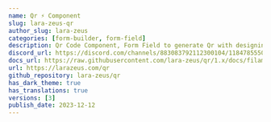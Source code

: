```yaml
---
name: Qr ⚡️ Component
slug: lara-zeus-qr
author_slug: lara-zeus
categories: [form-builder, form-field]
description: Qr Code Component, Form Field to generate Qr with designing options.
discord_url: https://discord.com/channels/883083792112300104/1184785550964686919
docs_url: https://raw.githubusercontent.com/lara-zeus/qr/1.x/docs/filament.md
url: https://larazeus.com/qr
github_repository: lara-zeus/qr
has_dark_theme: true
has_translations: true
versions: [3]
publish_date: 2023-12-12
---
```

